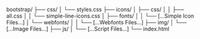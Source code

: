 bootstrap/
├── css/
│   └── styles.css
├── icons/
│   ├── css/
│   │   ├── all.css
│   │   └── simple-line-icons.css
│   ├── fonts/
│   │   └── [...Simple Icon Files...]
│   └── webfonts/
│   │   └── [...Webfonts Files...]
├── img/
│   └── [...Image Files...]
├── js/
│   └── [...Script Files...]
└── index.html

